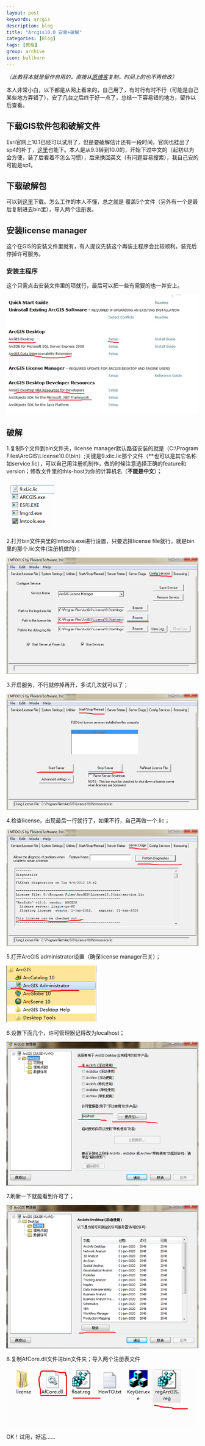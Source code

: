```yaml
---
layout: post
keywords: arcgis
description: blog
title: "Arcgis10.0 安装+破解"
categories: [Blog]
tags: [教程]
group: archive
icon: bullhorn
---
```


*（此教程本就是留作自用的，直接从[原博客](http://blog.sina.com.cn/s/blog_9caf98ff010163ja.html)复制，时间上的也不再修改）*

本人非常小白，以下都是从网上看来的，自己用了，有时行有时不行（可能是自己某些地方弄错了），安了几台之后终于好一点了，总结一下容易错的地方，留作以后查看。

## 下载GIS软件包和破解文件

Esri官网上10.1已经可以试用了，但是要破解估计还有一段时间，官网也挂出了sp4的补丁，[这里](http://www.filestube.com/shareflare/2FUpI54Go2NFPr5N0XzsC3/esri-arcgis-10-sp4-x86x64.html)也能下。本人是从9.3转到10.0的，开始下过中文的（起初以为会方便，装了后看着不怎么习惯），后来换回英文（有问题容易搜索），我自己安的可能是sp1。

## 下载破解包

可以到[这里](https://www.dropbox.com/s/ksaclajforg3975/ArcGIS10.0%E5%AE%8C%E7%BE%8E%E7%A0%B4%E8%A7%A3.zip)下载。怎么工作的本人不懂，总之就是 覆盖5个文件（另外有一个是最后复制进去bin里），导入两个注册表。

## 安装license manager

这个在GIS的安装文件里就有，有人提议先装这个再装主程序会比较顺利。装完后停掉许可服务。

### 安装主程序

这个只需点击安装文件里的项就行，最后可以把一些有需要的也一并安上。

![setup-gis][setup-gis]

## 破解

1.复制5个文件到bin文件夹，license manager默认路径安装的就是（C:\Program
Files\ArcGIS\License10.0\bin）;关键是9.xlic.lic那个文件（**也可以是其它名称如service.lic），可以自己用注册机制作，做的时候注意选择正确的feature和version；修改文件里的this-host为你的计算机名（**不能是中文**）；

![bin-gis][bin-gis]

2.打开bin文件夹里的lmtools.exe进行设置，只要选择license file就行，就是bin里的那个.lic文件(注册机做的)；

![lmtools-gis][lmtools-gis]

3.开启服务，不行就停掉再开，多试几次就可以了；

![lmtools2-gis][lmtools2-gis]

4.检查license，出现最后一行就行了，如果不行，自己再做一个.lic；

![lmtools3-gis][lmtools3-gis]

5.打开ArcGIS administrator设置（确保license manager已关）；

![administrator1-gis][administrator1-gis]

6.设置下面几个，许可管理器记得改为localhost；

![administrator2-gis][administrator2-gis]

7.刷新一下就能看到许可了；

![administrator3-gis][administrator3-gis]

8.复制AfCore.dll文件进bin文件夹；导入两个注册表文件

![regist-gis][regist-gis]

OK！试用，好运……
	

[setup-gis]: /image/post/setup-gis.jpg
[bin-gis]: /image/post/bin-gis.png
[administrator1-gis]: /image/post/administrator1-gis.png
[administrator2-gis]: /image/post/administrator2-gis.png
[administrator3-gis]: /image/post/administrator3-gis.png
[lmtools-gis]: /image/post/lmtools-gis.png
[lmtools2-gis]: /image/post/lmtools2-gis.png
[lmtools3-gis]: /image/post/lmtools3-gis.png
[regist-gis]: /image/post/regist-gis.png
